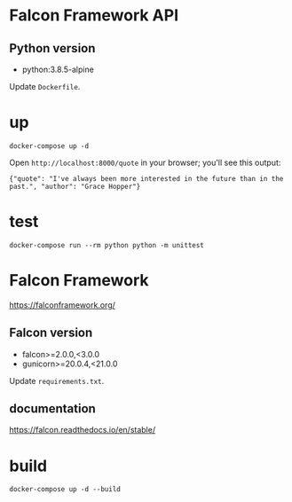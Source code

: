 # Falcon Framework API

## Python version

- python:3.8.5-alpine

Update `Dockerfile`.

# up

```
docker-compose up -d
```

Open `http://localhost:8000/quote` in your browser; you'll see this output:

```
{"quote": "I've always been more interested in the future than in the past.", "author": "Grace Hopper"}
```

# test

```
docker-compose run --rm python python -m unittest
```

# Falcon Framework

https://falconframework.org/

## Falcon version

- falcon>=2.0.0,<3.0.0
- gunicorn>=20.0.4,<21.0.0

Update `requirements.txt`.

## documentation

https://falcon.readthedocs.io/en/stable/

# build

```
docker-compose up -d --build
```
